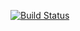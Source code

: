 [![Build Status](https://travis-ci.org/zely20/job4j_tracker.svg?branch=master)](https://travis-ci.org/zely20/job4j_tracker)